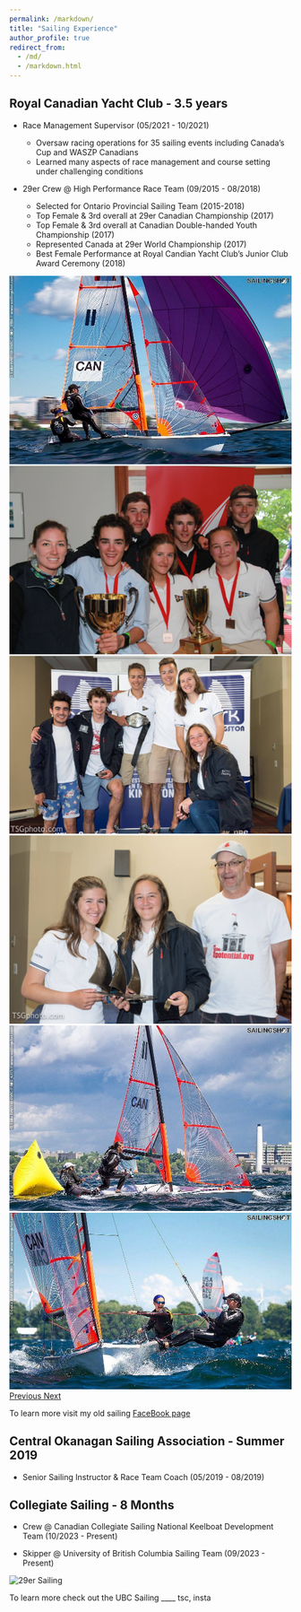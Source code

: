 ```yaml
---
permalink: /markdown/
title: "Sailing Experience"
author_profile: true
redirect_from: 
  - /md/
  - /markdown.html
---
```


## Royal Canadian Yacht Club - 3.5 years

* Race Management Supervisor (05/2021 - 10/2021)
    * Oversaw racing operations for 35 sailing events including Canada’s Cup and WASZP Canadians
    * Learned many aspects of race management and course setting under challenging conditions

* 29er Crew @ High Performance Race Team  (09/2015 - 08/2018)
    * Selected for Ontario Provincial Sailing Team (2015-2018)
    * Top Female & 3rd overall at 29er Canadian Championship (2017)
    * Top Female & 3rd overall at Canadian Double-handed Youth Championship (2017)
    * Represented Canada at 29er World Championship (2017)
    * Best Female Performance at Royal Candian Yacht Club’s Junior Club Award Ceremony (2018)


<div id="slideshow" class="carousel slide" data-ride="carousel">
  <div class="carousel-inner">
    <div class="carousel-item active">
      <img src="../images/29er_sailing1.jpg" class="d-block w-100" alt="29er Sailing">
    </div>
    <div class="carousel-item">
      <img src="../images/29er_sailing2.jpg" class="d-block w-100" alt="29er Sailing">
    </div>
    <div class="carousel-item">
      <img src="../images/29er_sailing3.jpg" class="d-block w-100" alt="29er Sailing">
    </div>
    <div class="carousel-item">
      <img src="../images/29er_sailing4.jpg" class="d-block w-100" alt="29er Sailing">
    </div>
    <div class="carousel-item">
      <img src="../images/29er_sailing5.jpg" class="d-block w-100" alt="29er Sailing">
    </div>
    <div class="carousel-item">
      <img src="../images/29er_sailing6.jpg" class="d-block w-100" alt="29er Sailing">
    </div>
    <!-- Add more carousel items as needed -->
  </div>
  <a class="carousel-control-prev" href="#slideshow" role="button" data-slide="prev">
    <span class="carousel-control-prev-icon" aria-hidden="true"></span>
    <span class="sr-only">Previous</span>
  </a>
  <a class="carousel-control-next" href="#slideshow" role="button" data-slide="next">
    <span class="carousel-control-next-icon" aria-hidden="true"></span>
    <span class="sr-only">Next</span>
  </a>
</div>

<script>
  $(document).ready(function(){
    $('.carousel').carousel();
  });
</script>

To learn more visit my old sailing [FaceBook page](https://www.facebook.com/SophAndAsh/)

## Central Okanagan Sailing Association - Summer 2019

* Senior Sailing Instructor & Race Team Coach (05/2019 - 08/2019)

## Collegiate Sailing - 8 Months

* Crew @ Canadian Collegiate Sailing National Keelboat Development Team (10/2023 - Present)

* Skipper @ University of British Columbia Sailing Team (09/2023 - Present)

![29er Sailing](/path/to/29er_sailing_pic1.jpg)

To learn more check out the UBC Sailing ____ tsc, insta

